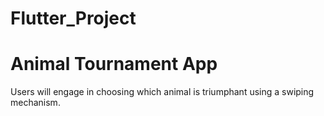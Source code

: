 # Flutter_Project

# Animal Tournament App 
Users will engage in choosing which animal is triumphant using a swiping mechanism.
